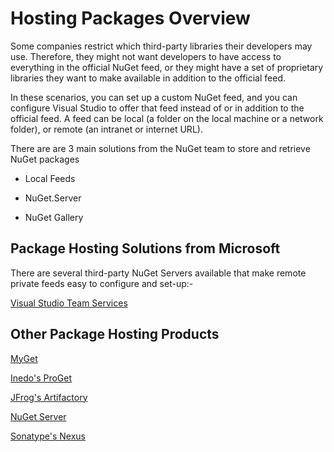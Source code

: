 # Hosting Packages Overview

Some companies restrict which third-party libraries their developers may use. Therefore, they might not want developers to have access to everything in the official NuGet feed, or they might have a set of proprietary libraries they want to make available in addition to the official feed.

In these scenarios, you can set up a custom NuGet feed, and you can configure Visual Studio to offer that feed instead of or in addition to the official feed. A feed can be local (a folder on the local machine or a network folder), or remote (an intranet or internet URL).

There are are 3 main solutions from the NuGet team to store and retrieve NuGet packages

- Local Feeds

- NuGet.Server

- NuGet Gallery

## Package Hosting Solutions from Microsoft

There are several third-party NuGet Servers available that make remote private feeds easy to configure and set-up:-

[Visual Studio Team Services](https://marketplace.visualstudio.com/items?itemName=ms.feed)

## Other Package Hosting Products

[MyGet](http://myget.org)

[Inedo's ProGet](http://inedo.com/proget)

[JFrog's Artifactory](http://www.jfrog.com/home/v_artifactorypro_overview)

[NuGet Server](http://nugetserver.net/)

[Sonatype's Nexus](http://www.sonatype.org/nexus/)

